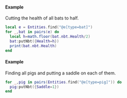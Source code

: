 #### Example
Cutting the health of all bats to half.
```lua
local e = Entities.find("@e[type=bat]")
for _,bat in pairs(e) do
  local h=math.floor(bat.nbt.Health/2)
  bat:putNbt({Health=h})
  print(bat.nbt.Health)
end
```

#### Example
Finding all pigs and putting a saddle on each of them.
```lua
for _,pig in pairs(Entities.find("@e[type=pig]")) do
  pig:putNbt({Saddle=1})
end
```
